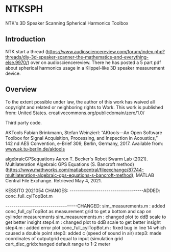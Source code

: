 # NTKSPH
NTK's 3D Speaker Scanning Spherical Harmonics Toolbox

## Introduction
NTK start a thread (https://www.audiosciencereview.com/forum/index.php?threads/diy-3d-speaker-scanner-the-mathematics-and-everything-else.9970/) over on audiosciencereview. There he has posted a 5 part pdf about spherical harmonics usage in a Klippel-like 3D speaker measurement device.

## Overview
To the extent possible under law, the author of this work has waived all copyright and related or neighboring rights to Work. This work is published from: United States.
creativecommons.org/publicdomain/zero/1.0/

Third party code.

AKTools
Fabian Brinkmann, Stefan Weinzierl: “AKtools—An Open Software Toolbox for Signal Acquisition, Processing, and Inspection in Acoustics,” 142 nd AES Convention, e-Brief 309, Berlin, Germany, 2017.
Available from:  www.ak.tu-berlin.de/aktools

algebraicGPSequations
Aaron T. Becker's Robot Swarm Lab (2021). Multilateration Algebraic GPS Equations (S. Bancroft method) (https://www.mathworks.com/matlabcentral/fileexchange/87744-multilateration-algebraic-gps-equations-s-bancroft-method), MATLAB Central File Exchange. Retrieved May 4, 2021.

KESSITO 2021054 CHANGES:
------------------------------------ADDED: 
conc_full_cylTopBot.m

-----------------------------------CHANGED:
sim_measurements.m : added conc_full_cylTopBot as measurement grid to get a bottom and cap on cylinder measurements
sim_measurements.m : changed plot to ddB scale to get better insight
step4.m : changed plot to ddB scale to get better insight
step4.m : added error plot
conc_full_cylTopBot.m : fixed bug in line 14 which caused a double point
step0: added c (speed of sound in air)
step3: made coordinates of outputgrid equal to input (simulation grid 
cart_disc_grid:changed default range to 1-2 meter

